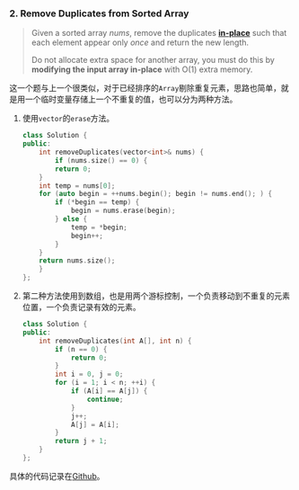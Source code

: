 ### 2. Remove Duplicates from Sorted Array

> Given a sorted array *nums*, remove the duplicates [**in-place**](https://en.wikipedia.org/wiki/In-place_algorithm) such that each element appear only *once* and return the new length.
>
> Do not allocate extra space for another array, you must do this by **modifying the input array in-place** with O(1) extra memory.

这一个题与上一个很类似，对于已经排序的`Array`剔除重复元素，思路也简单，就是用一个临时变量存储上一个不重复的值，也可以分为两种方法。

1. 使用`vector`的`erase`方法。

   ```c++
   class Solution {
   public:
       int removeDuplicates(vector<int>& nums) {
           if (nums.size() == 0) {
           return 0;
       }
       int temp = nums[0];
       for (auto begin = ++nums.begin(); begin != nums.end(); ) {
           if (*begin == temp) {
               begin = nums.erase(begin);
           } else {
               temp = *begin;
               begin++;
           }
       }
       return nums.size();
       }
   };
   ```

2. 第二种方法使用到数组，也是用两个游标控制，一个负责移动到不重复的元素位置，一个负责记录有效的元素。

   ```c++
   class Solution {
   public:
       int removeDuplicates(int A[], int n) {
           if (n == 0) {
               return 0;
           }
           int i = 0, j = 0;
           for (i = 1; i < n; ++i) {
               if (A[i] == A[j]) {
                   continue;
               }
               j++;
               A[j] = A[i];
           }
           return j + 1;
       }
   };
   ```

具体的代码记录在[Github](https://github.com/plantree/LeetCode/blob/master/Array/RemoveDuplicatesFromSortedArray.cc)。